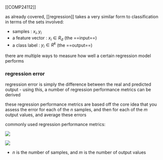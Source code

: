 [[COMP24112]]

as already covered, [[regression]] takes a very similar form to classification in terms of the sets involved:
- samples : ${x_i,y_i}$
- a feature vector : $x_i \in R_d$ (the ==input==)
- a class label : $y_i \in R^k$ (the ==output==)

there are multiple ways to measure how well a certain regression model performs

### regression error
regression error is simply the difference between the real and predicted output - using this, a number of regression performance metrics can be derived

these regression performance metrics are based off the core idea that you assess the error for each of the $n$ samples, and then for each of the $m$ output values, and average these errors

commonly used regression performance metrics:

![](https://i.imgur.com/G7oBLCy.png)

![](https://i.imgur.com/z360fpg.png)


- $n$ is the number of samples, and $m$ is the number of output values
